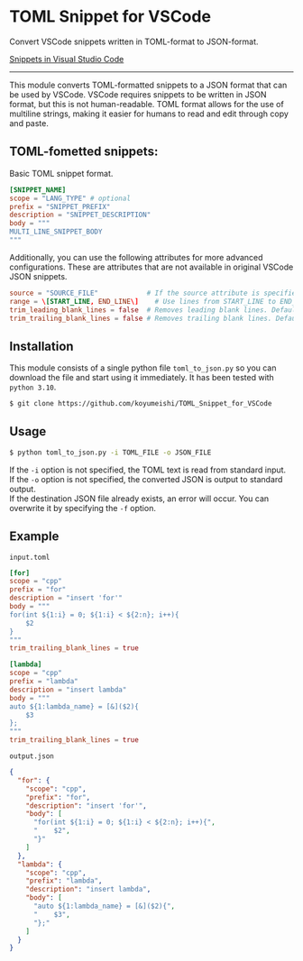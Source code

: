 # TOML Snippet for VSCode
Convert VSCode snippets written in TOML-format to JSON-format.

[Snippets in Visual Studio Code](https://code.visualstudio.com/docs/editor/userdefinedsnippets)

---

This module converts TOML-formatted snippets to a JSON format
that can be used by VSCode. VSCode requires snippets to be written
in JSON format, but this is not human-readable.
TOML format allows for the use of multiline strings,
making it easier for humans to read and edit through copy and paste.

## TOML-fometted snippets:
Basic TOML snippet format. 

```toml
[SNIPPET_NAME]
scope = "LANG_TYPE" # optional
prefix = "SNIPPET_PREFIX"
description = "SNIPPET_DESCRIPTION"
body = """
MULTI_LINE_SNIPPET_BODY
"""
```

Additionally, you can use the following attributes for more advanced
configurations. These are attributes that are not available in
original VSCode JSON snippets.

```toml
source = "SOURCE_FILE"            # If the source attribute is specified, the body attribute will be ignored
range = \[START_LINE, END_LINE\]    # Use lines from START_LINE to END_LINE only (inclusive, 1-indexed)
trim_leading_blank_lines = false  # Removes leading blank lines. Default is false.
trim_trailing_blank_lines = false # Removes trailing blank lines. Default is false
```


## Installation

This module consists of a single python file `toml_to_json.py` so you can download
the file and start using it immediately. It has been tested with `python 3.10`.

```bash
$ git clone https://github.com/koyumeishi/TOML_Snippet_for_VSCode
```

## Usage
```bash
$ python toml_to_json.py -i TOML_FILE -o JSON_FILE
```

If the `-i` option is not specified, the TOML text is read from standard input.  
If the `-o` option is not specified, the converted JSON is output to standard output.  
If the destination JSON file already exists, an error will occur. 
You can overwrite it by specifying the `-f` option.


## Example

`input.toml`
```toml
[for]
scope = "cpp"
prefix = "for"
description = "insert 'for'"
body = """
for(int ${1:i} = 0; ${1:i} < ${2:n}; i++){
    $2
}
"""
trim_trailing_blank_lines = true

[lambda]
scope = "cpp"
prefix = "lambda"
description = "insert lambda"
body = """
auto ${1:lambda_name} = [&]($2){
    $3
};
"""
trim_trailing_blank_lines = true
```

`output.json`
```json
{
  "for": {
    "scope": "cpp",
    "prefix": "for",
    "description": "insert 'for'",
    "body": [
      "for(int ${1:i} = 0; ${1:i} < ${2:n}; i++){",
      "    $2",
      "}"
    ]
  },
  "lambda": {
    "scope": "cpp",
    "prefix": "lambda",
    "description": "insert lambda",
    "body": [
      "auto ${1:lambda_name} = [&]($2){",
      "    $3",
      "};"
    ]
  }
}
```


